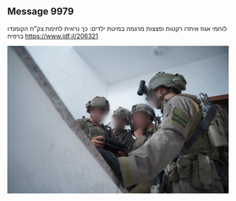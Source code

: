 ## Message 9979

לוחמי אגוז איתרו רקטות ופצצות מרגמה במיטת ילדים:
כך נראית לחימת צק"ח הקומנדו ברפיח
https://www.idf.il/206321

![Photo](9979/9979_photo.jpg)
